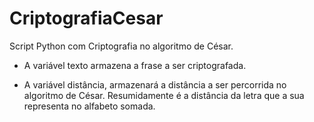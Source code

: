 # CriptografiaCesar

Script Python com Criptografia no algoritmo de César. 

* A variável texto armazena a frase a ser criptografada.

* A variável distância, armazenará a distância a ser percorrida no algoritmo de César. Resumidamente é a distância da letra que a sua representa no alfabeto somada. 

  